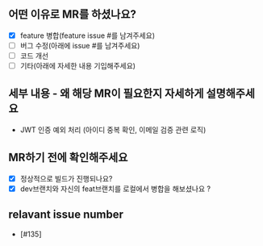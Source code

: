 ## 어떤 이유로 MR를 하셨나요?

* [x] feature 병합(feature issue #를 남겨주세요)
* [ ] 버그 수정(아래에 issue #를 남겨주세요)
* [ ] 코드 개선
* [ ] 기타(아래에 자세한 내용 기입해주세요)

## 세부 내용 - 왜 해당 MR이 필요한지 자세하게 설명해주세요

* JWT 인증 예외 처리 (아이디 중복 확인, 이메일 검증 관련 로직)

## MR하기 전에 확인해주세요

* [x] 정상적으로 빌드가 진행되나요?
* [x] dev브랜치와 자신의 feat브랜치를 로컬에서 병합을 해보셨나요 ?

## relavant issue number

* \[#135\]
